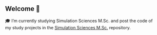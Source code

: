 ## Welcome 👋

🎓 I’m currently studying Simulation Sciences M.Sc. and post the code of my study projects in the [Simulation Sciences M.Sc.](https://github.com/sebastian-linden/Simulation-Sciences-M.Sc.) repository.
